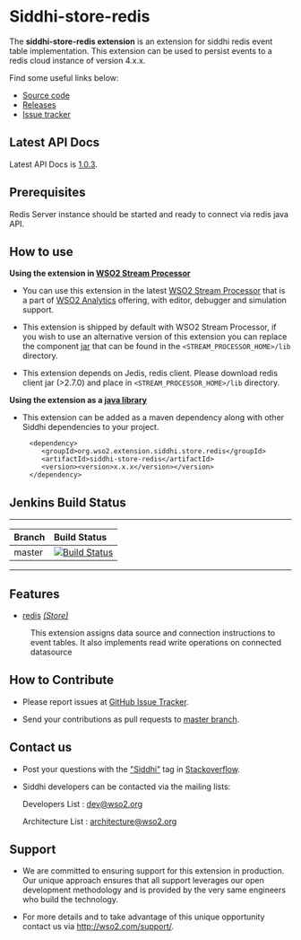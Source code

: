 Siddhi-store-redis
======================================

The **siddhi-store-redis extension** is an extension for siddhi redis event table implementation. This extension can be 
used to persist events to a
redis cloud instance of version 4.x.x.

Find some useful links below:

* <a target="_blank" href="https://github.com/wso2-extensions/siddhi-store-redis">Source code</a>
* <a target="_blank" href="https://github.com/wso2-extensions/siddhi-store-redis/releases">Releases</a>
* <a target="_blank" href="https://github.com/wso2-extensions/siddhi-store-redis/issues">Issue tracker</a>

## Latest API Docs 

Latest API Docs is <a target="_blank" href="https://wso2-extensions.github.io/siddhi-store-redis/api/1.0.3">1.0.3</a>.

## Prerequisites
 
Redis Server instance should be started and ready to connect via redis java API.

## How to use 

**Using the extension in <a target="_blank" href="https://github.com/wso2/product-sp">WSO2 Stream Processor</a>**

* You can use this extension in the latest <a target="_blank" href="https://github.com/wso2/product-sp/releases">WSO2 Stream Processor</a> that is a part of <a target="_blank" href="http://wso2.com/analytics?utm_source=gitanalytics&utm_campaign=gitanalytics_Jul17">WSO2 Analytics</a> offering, with editor, debugger and simulation support. 

* This extension is shipped by default with WSO2 Stream Processor, if you wish to use an alternative version of this 
extension you can replace the component <a target="_blank" href="https://github
.com/wso2-extensions/siddhi-store-redis/releases">jar</a> that can be found in the `<STREAM_PROCESSOR_HOME>/lib` 
directory.
* This extension depends on Jedis, redis client. Please download redis client jar (>2.7.0) and place in `<STREAM_PROCESSOR_HOME>/lib` directory.

**Using the extension as a <a target="_blank" href="https://wso2.github.io/siddhi/documentation/running-as-a-java-library">java library</a>**

* This extension can be added as a maven dependency along with other Siddhi dependencies to your project.

```
     <dependency>
        <groupId>org.wso2.extension.siddhi.store.redis</groupId>
        <artifactId>siddhi-store-redis</artifactId>
        <version><version>x.x.x</version></version>
     </dependency>
```

## Jenkins Build Status

---

|  Branch | Build Status |
| :------ |:------------ | 
| master  | [![Build Status](https://wso2.org/jenkins/job/siddhi/job/siddhi-store-redis/badge/icon)](https://wso2.org/jenkins/job/siddhi/job/siddhi-store-redis/) |

---

## Features

* <a target="_blank" href="https://wso2-extensions.github.io/siddhi-store-redis/api/1.0.3/#redis-store">redis</a> *<a target="_blank" href="https://wso2.github.io/siddhi/documentation/siddhi-4.0/#store">(Store)</a>*<br><div style="padding-left: 1em;"><p>This extension assigns data source and connection instructions to event tables. It also implements read write operations on connected datasource</p></div>

## How to Contribute
 
  * Please report issues at <a target="_blank" href="https://github
  .com/wso2-extensions/siddhi-store-redis/issues">GitHub
   Issue Tracker</a>.
  
  * Send your contributions as pull requests to <a target="_blank" href="https://github
  .com/wso2-extensions/siddhi-store-redis/tree/master">master branch</a>. 
 
## Contact us 

 * Post your questions with the <a target="_blank" href="http://stackoverflow.com/search?q=siddhi">"Siddhi"</a> tag in <a target="_blank" href="http://stackoverflow.com/search?q=siddhi">Stackoverflow</a>. 
 
 * Siddhi developers can be contacted via the mailing lists:
 
    Developers List   : [dev@wso2.org](mailto:dev@wso2.org)
    
    Architecture List : [architecture@wso2.org](mailto:architecture@wso2.org)
 
## Support 

* We are committed to ensuring support for this extension in production. Our unique approach ensures that all support leverages our open development methodology and is provided by the very same engineers who build the technology. 

* For more details and to take advantage of this unique opportunity contact us via <a target="_blank" href="http://wso2.com/support?utm_source=gitanalytics&utm_campaign=gitanalytics_Jul17">http://wso2.com/support/</a>. 
